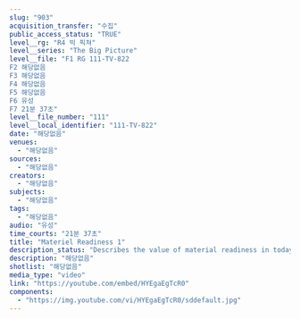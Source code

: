 ```yaml
---
slug: "903"
acquisition_transfer: "수집"
public_access_status: "TRUE"
level__rg: "R4 빅 픽쳐"
level__series: "The Big Picture"
level__file: "F1 RG 111-TV-822
F2 해당없음
F3 해당없음
F4 해당없음
F5 해당없음
F6 유성
F7 21분 37초"
level__file_number: "111"
level__local_identifier: "111-TV-822"
date: "해당없음"
venues: 
  - "해당없음"
sources: 
  - "해당없음"
creators: 
  - "해당없음"
subjects: 
  - "해당없음"
tags: 
  - "해당없음"
audio: "유성"
time_courts: "21분 37초"
title: "Materiel Readiness 1"
description_status: "Describes the value of material readiness in today`s Army comparing the relatively simple needs of the Revolutionary War with the complex logistical operations of today."
description: "해당없음"
shotlist: "해당없음"
media_type: "video"
link: "https://youtube.com/embed/HYEgaEgTcR0"
components: 
  - "https://img.youtube.com/vi/HYEgaEgTcR0/sddefault.jpg"
---
```

